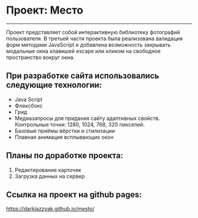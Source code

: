 # Проект: Место
----------------------------
Проект представляет собой интерактивную библиотеку фотографий пользователя.
В третьей части проекта была реализована валидация форм методами JavaScript и добавлена возможность закрывать модальные окна клавишей escape или кликом на свободное пространство вокруг окна.
## При разработке сайта использовались следующие технологии:
* Java Script
* Флексбокс
* Грид
* Медиазапросы для придания сайту адаптивных свойств. Контрольные точки: 1280, 1024, 768, 320 пикселей.
* Базовые приёмы вёрстки и стилизации
* Плавная анимация всплывающих окон
## Планы по доработке проекта:
1. Редактирование карточек
2. Загрузка данных на сервер
## Ссылка на проект на github pages:
https://darkjazzyak.github.io/mesto/
